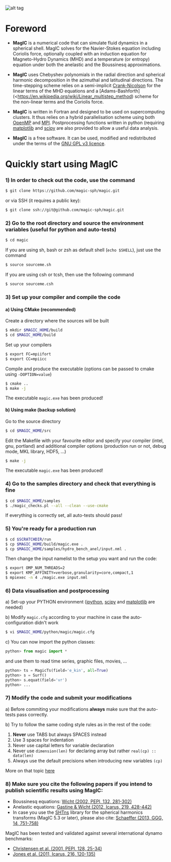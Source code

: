 ![alt tag](https://raw.github.com/magic-sph/magic/master/doc/sphinx/.themes/magic/static/logo.png)

# Foreword

* **MagIC** is a numerical code that can simulate fluid dynamics in a spherical shell. MagIC solves for the Navier-Stokes equation including Coriolis force, optionally coupled with an induction equation for Magneto-Hydro Dynamics (MHD) and a temperature (or entropy) equation under both the anelastic and the Boussinesq approximations.  

* **MagIC** uses Chebyshev polynomials in the radial direction and spherical harmonic decomposition in the azimuthal and latitudinal directions. The time-stepping scheme relies on a semi-implicit [Crank-Nicolson]( https://en.wikipedia.org/wiki/Crank–Nicolson_method) for the linear terms of the MHD equations and a [Adams-Bashforth](<https://en.wikipedia.org/wiki/Linear_multistep_method) scheme for the non-linear terms and the Coriolis force.  

* **MagIC** is written in Fortran and designed to be used on supercomputing clusters.  It thus relies on a hybrid parallelisation scheme using both [OpenMP](http://openmp.org/wp/) and [MPI](http://www.open-mpi.org/). Postprocessing functions written in python (requiring [matplotlib](http://matplotlib.org/) and [scipy](http://www.scipy.org/) are also provided to allow a useful data analysis.  

* **MagIC** is a free software. It can be used, modified and redistributed under the terms of the [GNU GPL v3 licence](http://www.gnu.org/licenses/gpl-3.0.en.html).


# Quickly start using MagIC

### 1) In order to check out the code, use the command

```sh
$ git clone https://github.com/magic-sph/magic.git
```
or via SSH (it requires a public key):

```sh
$ git clone ssh://git@github.com/magic-sph/magic.git
```

### 2) Go to the root directory and source the environment variables (useful for python and auto-tests)

```sh
$ cd magic
```

If you are using sh, bash or zsh as default shell (`echo $SHELL`), just use the command

```sh
$ source sourceme.sh
```

If you are using csh or tcsh, then use the following command

```sh
$ source sourceme.csh
```

### 3) Set up your compiler and compile the code


#### a) Using CMake (recommended)

Create a directory where the sources will be built

```sh
$ mkdir $MAGIC_HOME/build
$ cd $MAGIC_HOME/build
```
Set up your compilers

```sh
$ export FC=mpiifort
$ export CC=mpiicc
```

Compile and produce the executable (options can be passed to cmake using `-DOPTION=value`)

```sh
$ cmake ..
$ make -j
````
The executable `magic.exe` has been produced!

#### b) Using make (backup solution)

Go to the source directory

```sh
$ cd $MAGIC_HOME/src
```

Edit the Makefile with your favourite editor and specify your compiler 
(intel, gnu, portland) and additional 
compiler options (production run or not, debug mode, MKL library, HDF5, ...)

```sh
$ make -j
```
The executable `magic.exe` has been produced!

### 4) Go to the samples directory and check that everything is fine

```sh
$ cd $MAGIC_HOME/samples
$ ./magic_checks.pl --all --clean --use-cmake
```

If everything is correctly set, all auto-tests should pass!

### 5) You're ready for a production run

```sh
$ cd $SCRATCHDIR/run
$ cp $MAGIC_HOME/build/magic.exe .
$ cp $MAGIC_HOME/samples/hydro_bench_anel/input.nml .
```
    
Then change the input namelist to the setup you want and run the code:

```sh
$ export OMP_NUM_THREADS=2
$ export KMP_AFFINITY=verbose,granularity=core,compact,1
$ mpiexec -n 4 ./magic.exe input.nml
```

### 6) Data visualisation and postprocessing

a) Set-up your PYTHON environment ([ipython](http://ipython.org/), [scipy](http://www.scipy.org/) and [matplotlib](http://matplotlib.org/) are needed)

b) Modify `magic.cfg` according to your machine in case the auto-configuration didn't work

```sh
$ vi $MAGIC_HOME/python/magic/magic.cfg
```

c) You can now import the python classes:

```python
python> from magic import *
```

and use them to read time series, graphic files, movies, ...

```python
python> ts = MagicTs(field='e_kin', all=True)
python> s = Surf()
python> s.equat(field='vr')
python> ...
```

### 7) Modify the code and submit your modifications

a) Before commiting your modifications **always** make sure that the auto-tests
pass correctly.

b) Try to follow the same coding style rules as in the rest of the code:

1. **Never** use TABS but always SPACES instead
2. Use 3 spaces for indentation
3. Never use capital letters for variable declaration
4. Never use `dimension(len)` for declaring array but rather `real(cp) :: data(len)`
5. Always use the default precisions when introducing new variables `(cp)`

More on that topic [here](http://www.fortran90.org/src/best-practices.html)

### 8) Make sure you cite the following papers if you intend to publish scientific results using MagIC:

* Boussinesq equations: [Wicht (2002, PEPI, 132, 281-302)](http://dx.doi.org/10.1016/S0031-9201(02)00078-X)
* Anelastic equations: [Gastine & Wicht (2012, Icarus, 219, 428-442)](http://dx.doi.org/10.1016/j.icarus.2012.03.018)
* In case you use the [SHTns](https://bitbucket.org/bputigny/shtns-magic) library for the spherical harmonics transforms (MagIC 5.3 or later), please also cite: [Schaeffer (2013, GGG, 14, 751-758)](http://dx.doi.org/10.1002/ggge.20071)

MagIC has been tested and validated against several international dynamo benchmarks:
* [Christensen et al. (2001, PEPI, 128, 25-34)](http://dx.doi.org/10.1016/S0031-9201(01)00275-8)
* [Jones et al. (2011, Icarus, 216, 120-135)](http://dx.doi.org/10.1016/j.icarus.2011.08.014)

